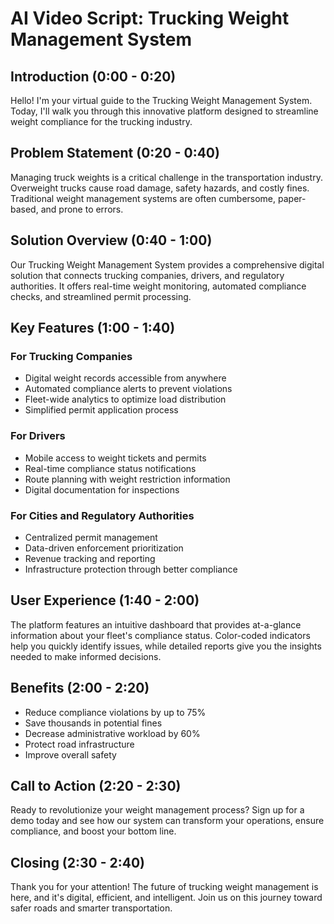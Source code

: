 # AI Video Script: Trucking Weight Management System

## Introduction (0:00 - 0:20)
Hello! I'm your virtual guide to the Trucking Weight Management System. Today, I'll walk you through this innovative platform designed to streamline weight compliance for the trucking industry.

## Problem Statement (0:20 - 0:40)
Managing truck weights is a critical challenge in the transportation industry. Overweight trucks cause road damage, safety hazards, and costly fines. Traditional weight management systems are often cumbersome, paper-based, and prone to errors.

## Solution Overview (0:40 - 1:00)
Our Trucking Weight Management System provides a comprehensive digital solution that connects trucking companies, drivers, and regulatory authorities. It offers real-time weight monitoring, automated compliance checks, and streamlined permit processing.

## Key Features (1:00 - 1:40)

### For Trucking Companies
- Digital weight records accessible from anywhere
- Automated compliance alerts to prevent violations
- Fleet-wide analytics to optimize load distribution
- Simplified permit application process

### For Drivers
- Mobile access to weight tickets and permits
- Real-time compliance status notifications
- Route planning with weight restriction information
- Digital documentation for inspections

### For Cities and Regulatory Authorities
- Centralized permit management
- Data-driven enforcement prioritization
- Revenue tracking and reporting
- Infrastructure protection through better compliance

## User Experience (1:40 - 2:00)
The platform features an intuitive dashboard that provides at-a-glance information about your fleet's compliance status. Color-coded indicators help you quickly identify issues, while detailed reports give you the insights needed to make informed decisions.

## Benefits (2:00 - 2:20)
- Reduce compliance violations by up to 75%
- Save thousands in potential fines
- Decrease administrative workload by 60%
- Protect road infrastructure
- Improve overall safety

## Call to Action (2:20 - 2:30)
Ready to revolutionize your weight management process? Sign up for a demo today and see how our system can transform your operations, ensure compliance, and boost your bottom line.

## Closing (2:30 - 2:40)
Thank you for your attention! The future of trucking weight management is here, and it's digital, efficient, and intelligent. Join us on this journey toward safer roads and smarter transportation.

